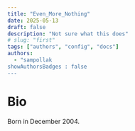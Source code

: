 ```yaml
---
title: "Even_More_Nothing"
date: 2025-05-13
draft: false
description: "Not sure what this does"
# slug: "first"
tags: ["authors", "config", "docs"]
authors:
  - "sampollak
showAuthorsBadges : false
---
```


# Bio

Born in December 2004.